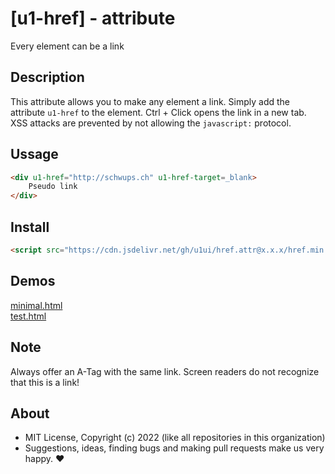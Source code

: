 # [u1-href] - attribute
Every element can be a link

## Description

This attribute allows you to make any element a link.
Simply add the attribute `u1-href` to the element.
Ctrl + Click opens the link in a new tab.
XSS attacks are prevented by not allowing the `javascript:` protocol.

## Ussage

```html
<div u1-href="http://schwups.ch" u1-href-target=_blank>
    Pseudo link
</div>
```

## Install

```html
<script src="https://cdn.jsdelivr.net/gh/u1ui/href.attr@x.x.x/href.min.js" type=module>
```

## Demos

[minimal.html](http://gcdn.li/u1ui/href.attr@main/tests/minimal.html)  
[test.html](http://gcdn.li/u1ui/href.attr@main/tests/test.html)  

## Note

Always offer an A-Tag with the same link. Screen readers do not recognize that this is a link!

## About

- MIT License, Copyright (c) 2022 <u1> (like all repositories in this organization) <br>
- Suggestions, ideas, finding bugs and making pull requests make us very happy. ♥
